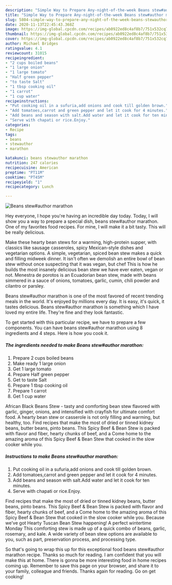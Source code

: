 ```yaml
---
description: "Simple Way to Prepare Any-night-of-the-week Beans stew#author marathon"
title: "Simple Way to Prepare Any-night-of-the-week Beans stew#author marathon"
slug: 5804-simple-way-to-prepare-any-night-of-the-week-beans-stewauthor-marathon
date: 2020-11-13T22:45:43.368Z
image: https://img-global.cpcdn.com/recipes/ab0922ed8c4af8b7/751x532cq70/beans-stewauthor-marathon-recipe-main-photo.jpg
thumbnail: https://img-global.cpcdn.com/recipes/ab0922ed8c4af8b7/751x532cq70/beans-stewauthor-marathon-recipe-main-photo.jpg
cover: https://img-global.cpcdn.com/recipes/ab0922ed8c4af8b7/751x532cq70/beans-stewauthor-marathon-recipe-main-photo.jpg
author: Michael Bridges
ratingvalue: 4.1
reviewcount: 31015
recipeingredient:
- "2 cups boiled beans"
- "1 large onion"
- "1 large tomato"
- "Half green pepper"
- "to taste Salt"
- "1 tbsp cooking oil"
- "1 carrot"
- "1 cup water"
recipeinstructions:
- "Put cooking oil in a sufuria,add onions and cook till golden brown."
- "Add tomatoes,carrot and green pepper and let it cook for 4 minutes."
- "Add beans and season with salt.Add water and let it cook for ten minutes."
- "Serve with chapati or rice.Enjoy."
categories:
- Recipe
tags:
- beans
- stewauthor
- marathon

katakunci: beans stewauthor marathon 
nutrition: 247 calories
recipecuisine: American
preptime: "PT11M"
cooktime: "PT45M"
recipeyield: "1"
recipecategory: Lunch

---
```



![Beans stew#author marathon](https://img-global.cpcdn.com/recipes/ab0922ed8c4af8b7/751x532cq70/beans-stewauthor-marathon-recipe-main-photo.jpg)

Hey everyone, I hope you're having an incredible day today. Today, I will show you a way to prepare a special dish, beans stew#author marathon. One of my favorites food recipes. For mine, I will make it a bit tasty. This will be really delicious.

Make these hearty bean stews for a warming, high-protein supper, with classics like sausage casseroles, spicy Mexican-style dishes and vegetarian options. A simple, vegetarian, spiced bean stew makes a quick and filling midweek dinner. It isn&#39;t often we demolish an entire bowl of bean stew without once suspecting that it was vegan, but chef This is how he builds the most insanely delicious bean stew we have ever eaten, vegan or not. Menestra de porotos is an Ecuadorian bean stew, made with beans simmered in a sauce of onions, tomatoes, garlic, cumin, chili powder and cilantro or parsley.

Beans stew#author marathon is one of the most favored of recent trending meals in the world. It's enjoyed by millions every day. It is easy, it's quick, it tastes delicious. Beans stew#author marathon is something which I have loved my entire life. They're fine and they look fantastic.


To get started with this particular recipe, we have to prepare a few components. You can have beans stew#author marathon using 8 ingredients and 4 steps. Here is how you cook it.

<!--inarticleads1-->

##### The ingredients needed to make Beans stew#author marathon:

1. Prepare 2 cups boiled beans
1. Make ready 1 large onion
1. Get 1 large tomato
1. Prepare Half green pepper
1. Get to taste Salt
1. Prepare 1 tbsp cooking oil
1. Prepare 1 carrot
1. Get 1 cup water


African Black Beans Stew - tasty and comforting bean stew flavored with garlic, ginger, onions, and intensified with crayfish for ultimate comfort food. A hearty bean stew or casserole is not only filling and warming, but healthy, too. Find recipes that make the most of dried or tinned kidney beans, butter beans, pinto beans. This Spicy Beef &amp; Bean Stew is packed with flavor and fiber, hearty chunks of beef, and a Come home to the amazing aroma of this Spicy Beef &amp; Bean Stew that cooked in the slow cooker while you. 

<!--inarticleads2-->

##### Instructions to make Beans stew#author marathon:

1. Put cooking oil in a sufuria,add onions and cook till golden brown.
1. Add tomatoes,carrot and green pepper and let it cook for 4 minutes.
1. Add beans and season with salt.Add water and let it cook for ten minutes.
1. Serve with chapati or rice.Enjoy.


Find recipes that make the most of dried or tinned kidney beans, butter beans, pinto beans. This Spicy Beef &amp; Bean Stew is packed with flavor and fiber, hearty chunks of beef, and a Come home to the amazing aroma of this Spicy Beef &amp; Bean Stew that cooked in the slow cooker while you. Because we&#39;ve got Hearty Tuscan Bean Stew happening! A perfect wintertime Monday This comforting stew is made up of a quick combo of beans, garlic, rosemary, and kale. A wide variety of bean stew options are available to you, such as part, preservation process, and processing type. 

So that's going to wrap this up for this exceptional food beans stew#author marathon recipe. Thanks so much for reading. I am confident that you will make this at home. There is gonna be more interesting food in home recipes coming up. Remember to save this page on your browser, and share it to your family, colleague and friends. Thanks again for reading. Go on get cooking!
